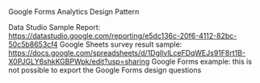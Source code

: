 Google Forms Analytics Design Pattern

Data Studio Sample Report: https://datastudio.google.com/reporting/e5dc136c-20f6-4112-82bc-50c5b8653cf4
Google Sheets survey result sample: https://docs.google.com/spreadsheets/d/1DgIlvlLceFDqWEJs91F8rt1B-X0PJGLY6shkKGBPWpk/edit?usp=sharing
Google Forms example: this is not possible to export the Google Forms design questions
